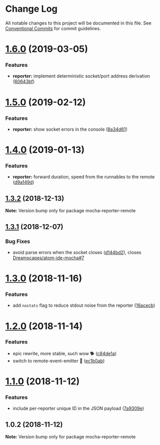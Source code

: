 # Change Log

All notable changes to this project will be documented in this file.
See [Conventional Commits](https://conventionalcommits.org) for commit guidelines.

# [1.6.0](https://github.com/Dreamscapes/atom-ide-mocha-core/compare/mocha-reporter-remote@1.5.0...mocha-reporter-remote@1.6.0) (2019-03-05)


### Features

* **reporter:** implement deterministic socket/port address derivation ([60643bf](https://github.com/Dreamscapes/atom-ide-mocha-core/commit/60643bf))





# [1.5.0](https://github.com/Dreamscapes/atom-ide-mocha-core/compare/mocha-reporter-remote@1.4.0...mocha-reporter-remote@1.5.0) (2019-02-12)


### Features

* **reporter:** show socket errors in the console ([8a34d61](https://github.com/Dreamscapes/atom-ide-mocha-core/commit/8a34d61))





# [1.4.0](https://github.com/Dreamscapes/atom-ide-mocha-core/compare/mocha-reporter-remote@1.3.2...mocha-reporter-remote@1.4.0) (2019-01-13)


### Features

* **reporter:** forward duration, speed from the runnables to the remote ([d9a149d](https://github.com/Dreamscapes/atom-ide-mocha-core/commit/d9a149d))





## [1.3.2](https://github.com/Dreamscapes/atom-ide-mocha-core/compare/mocha-reporter-remote@1.3.1...mocha-reporter-remote@1.3.2) (2018-12-13)

**Note:** Version bump only for package mocha-reporter-remote





## [1.3.1](https://github.com/Dreamscapes/atom-ide-mocha-core/compare/mocha-reporter-remote@1.3.0...mocha-reporter-remote@1.3.1) (2018-12-07)


### Bug Fixes

* avoid parse errors when the socket closes ([d144bd2](https://github.com/Dreamscapes/atom-ide-mocha-core/commit/d144bd2)), closes [Dreamscapes/atom-ide-mocha#7](https://github.com/Dreamscapes/atom-ide-mocha/issues/7)





# [1.3.0](https://github.com/Dreamscapes/atom-ide-mocha-core/compare/mocha-reporter-remote@1.2.0...mocha-reporter-remote@1.3.0) (2018-11-16)


### Features

* add `nostats` flag to reduce stdout noise from the reporter ([16acecb](https://github.com/Dreamscapes/atom-ide-mocha-core/commit/16acecb))





# [1.2.0](https://github.com/Dreamscapes/atom-ide-mocha-core/compare/mocha-reporter-remote@1.1.0...mocha-reporter-remote@1.2.0) (2018-11-14)


### Features

* epic rewrite, more stable, such wow 🐕 ([c84de1a](https://github.com/Dreamscapes/atom-ide-mocha-core/commit/c84de1a))
* switch to remote-event-emitter 🚀 ([ec1b0ab](https://github.com/Dreamscapes/atom-ide-mocha-core/commit/ec1b0ab))





# [1.1.0](https://github.com/Dreamscapes/atom-ide-mocha-core/compare/mocha-reporter-remote@1.0.2...mocha-reporter-remote@1.1.0) (2018-11-12)


### Features

* include per-reporter unique ID in the JSON payload ([7a9309e](https://github.com/Dreamscapes/atom-ide-mocha-core/commit/7a9309e))





## 1.0.2 (2018-11-12)

**Note:** Version bump only for package mocha-reporter-remote
